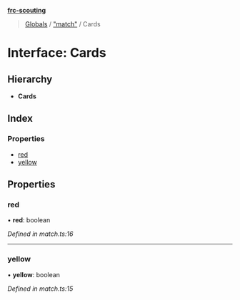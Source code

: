 **[frc-scouting](../README.md)**

> [Globals](../globals.md) / ["match"](../modules/_match_.md) / Cards

# Interface: Cards

## Hierarchy

* **Cards**

## Index

### Properties

* [red](_match_.cards.md#red)
* [yellow](_match_.cards.md#yellow)

## Properties

### red

•  **red**: boolean

*Defined in match.ts:16*

___

### yellow

•  **yellow**: boolean

*Defined in match.ts:15*

